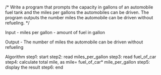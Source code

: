 /* Write a program that prompts the capacity in gallons of an automobile fuel tank and the miles per gallons
the automobiles can be driven. The program outputs the number miles the automobile can be driven
without refueling. */

Input - miles per gallon
      - amount of fuel in gallon
      
Output - The number of miles the automobile can be driven without refueling

Algorithm
step1: start
step2: read miles_per_gallon
step3: read fuel_of_car
step4: calculate total mile, as
        mile= fuel_of_car* mile_per_gallon
step5:  display the result
step6:  end

